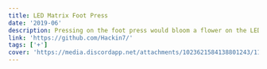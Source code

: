 ```yaml
---
title: LED Matrix Foot Press
date: '2019-06'
description: Pressing on the foot press would bloom a flower on the LED Matrix, motivating the Elderly to Exercise.
link: 'https://github.com/Hackin7/'
tags: ['+']
cover: 'https://media.discordapp.net/attachments/1023621584138801243/1124026646404534362/DSC_0340.jpg'
---
```



